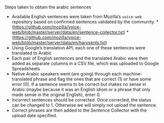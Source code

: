 Steps taken to obtain the arabic sentences
- Available English sentences were taken from Mozilla’s `voice-web` repository based on confirmed sentences validated by the community. 
      * (https://github.com/mozilla/voice-web/blob/master/server/data/en/sentence-collector.txt)
      * (https://github.com/mozilla/voice-web/blob/master/server/data/en/harvsents.txt)
- Using Google’s translation API, each one of these sentences were translated to Arabic
- Each pair of English sentences and the translated Arabic were then added as separate columns in a CSV file, which was uploaded to Google Spreadsheets
- Native Arabic speakers went (are going) through each machine-translated phrase and flag the ones that are correct (1) or have some error (0). If a sentence seems to be correct but makes no sense in Arabic (maybe because it was an English idiom or a phrase that only made sense in the original English), enter 0.
- Incorrect sentences should be corrected. Once corrected, the status can be changed to 1. Otherwise we will simply not upload the sentence.
- Correct phrases are then added to the Sentence Collector with the upload date specified. 